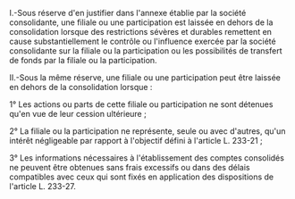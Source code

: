   
I.-Sous réserve d'en justifier dans l'annexe établie par la société consolidante, une filiale ou une participation est laissée en dehors de la consolidation lorsque des restrictions sévères et durables remettent en cause substantiellement le contrôle ou l'influence exercée par la société consolidante sur la filiale ou la participation ou les possibilités de transfert de fonds par la filiale ou la participation.   

  
II.-Sous la même réserve, une filiale ou une participation peut être laissée en dehors de la consolidation lorsque :   

  
1° Les actions ou parts de cette filiale ou participation ne sont détenues qu'en vue de leur cession ultérieure ;   

  
2° La filiale ou la participation ne représente, seule ou avec d'autres, qu'un intérêt négligeable par rapport à l'objectif défini à l'article L. 233-21 ;   

  
3° Les informations nécessaires à l'établissement des comptes consolidés ne peuvent être obtenues sans frais excessifs ou dans des délais compatibles avec ceux qui sont fixés en application des dispositions de l'article L. 233-27.  
